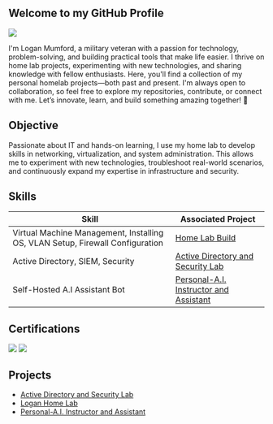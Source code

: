 ## Welcome to my GitHub Profile

<a href="https://www.linkedin.com/in/loganamumford2011/"><img src="https://img.shields.io/badge/-LinkedIn-0072b1?&style=for-the-badge&logo=linkedin&logoColor=white" /></a>

I'm Logan Mumford, a military veteran with a passion for technology, problem-solving, and building practical tools that make life easier. I thrive on home lab projects, experimenting with new technologies, and sharing knowledge with fellow enthusiasts. Here, you'll find a collection of my personal homelab projects—both past and present. I'm always open to collaboration, so feel free to explore my repositories, contribute, or connect with me. Let’s innovate, learn, and build something amazing together! 🚀

## Objective
Passionate about IT and hands-on learning, I use my home lab to develop skills in networking, virtualization, and system administration. This allows me to experiment with new technologies, troubleshoot real-world scenarios, and continuously expand my expertise in infrastructure and security.

## Skills

| Skill                                         | Associated Project         |
|-----------------------------------------------|----------------------------|
| Virtual Machine Management, Installing OS, VLAN Setup, Firewall Configuration | <a href="https://github.com/LoganMumford2025/Home-Lab-Build">Home Lab Build</a> |
| Active Directory, SIEM, Security                              |<a href="https://github.com/LoganMumford2025/Active-Directory-and-Security-Lab/blob/main/README.md">Active Directory and Security Lab</a>   |
| Self-Hosted A.I Assistant Bot |<a href="https://github.com/LoganMumford2025/Personal-A.I.-Linux-Teacher?tab=readme-ov-file#readme">Personal-A.I. Instructor and Assistant</a> |

## Certifications

<div>
<img src="https://img.shields.io/badge/-Security%2B-FF0000?&style=for-the-badge&logo=CompTIA&logoColor=white" />
<img src="https://img.shields.io/badge/-A%2B-4D4D4D?&style=for-the-badge&logo=CompTIA&logoColor=white" />
</div>

## Projects
- <a href="https://github.com/LoganMumford2025/Active-Directory-and-Security-Lab/blob/main/README.md">Active Directory and Security Lab</a>
- <a href="https://github.com/LoganMumford2025/Home-Lab-Build">Logan Home Lab</a>
- <a href="https://github.com/LoganMumford2025/Personal-A.I.-Linux-Teacher?tab=readme-ov-file#readme">Personal-A.I. Instructor and Assistant</a>
